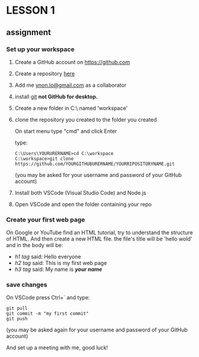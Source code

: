 # LESSON 1
## assignment
### Set up your workspace
1. Create a GitHub account on https://github.com
2. Create a repository [here](https://github.com/new)
3. Add me ynon.lo@gmail.com as a collaborator
4. install [git](https://git-scm.com/downloads) **not GitHub for desktop.**
5. Create a new folder in C:\ named 'workspace'
6. clone the repository you created to the folder you created

   On start menu type "cmd" and click Enter

   type:
   ~~~
   C:\Users\YOURURERNAME>cd C:\workspace
   C:\workspace>git clone https://github.com/YOURGITHUBURERNAME/YOURRIPOSITORYNAME.git
   ~~~
   (you may be asked for your username and password of your GitHub account)
7. Install both VSCode (Visual Studio Code) and Node.js
8. Open VSCode and open the folder containing your repo

### Create your first web page
On Google or YouTube find an HTML tutorial, try to understand the structure of HTML. And then create a new HTML file. the file's title will be 'hello wold' and in the body will be:
- _h1 tag_ said: Hello everyone
- _h2 tag_ said: This is my first web page
- _h3 tag_ said: My name is ***your name***

### save changes
On VSCode press Ctrl+` and type:
~~~
git pull
git commit -m "my first commit"
git push
~~~
(you may be asked again for your username and password of your GitHub account)

And set up a meeting with me, good luck!
